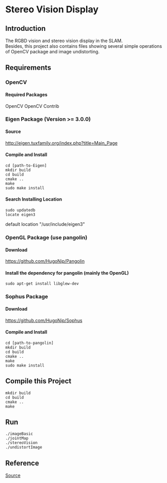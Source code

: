 # Stereo Vision Display
## Introduction
The RGBD vision and stereo vision display in the SLAM.  
Besides, this project also contains files showing several simple operations of OpenCV package and image undistorting.

## Requirements
### OpenCV
#### Required Packages
OpenCV
OpenCV Contrib

### Eigen Package (Version >= 3.0.0)
#### Source
http://eigen.tuxfamily.org/index.php?title=Main_Page

#### Compile and Install
```
cd [path-to-Eigen]
mkdir build
cd build
cmake ..
make 
sudo make install 
```

#### Search Installing Location
```
sudo updatedb
locate eigen3
```

default location "/usr/include/eigen3"


### OpenGL Package (use pangolin)
#### Download
https://github.com/HugoNip/Pangolin

#### Install the dependency for pangolin (mainly the OpenGL)
```
sudo apt-get install libglew-dev
```

### Sophus Package
#### Download
https://github.com/HugoNip/Sophus

#### Compile and Install
```
cd [path-to-pangolin]
mkdir build
cd build
cmake ..
make 
sudo make install 
```

## Compile this Project
```
mkdir build
cd build
cmake ..
make 
```

## Run
```
./imageBasic
./jointMap
./stereoVision
./undistortImage
```
## Reference
[Source](https://github.com/HugoNip/slambook2/tree/master/ch4)
